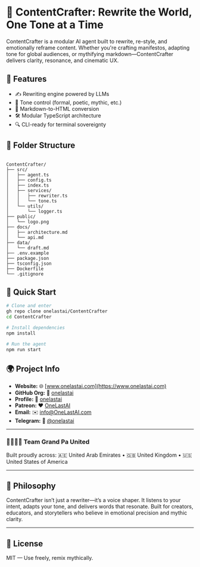 # 📝 ContentCrafter: Rewrite the World, One Tone at a Time

ContentCrafter is a modular AI agent built to rewrite, re-style, and emotionally reframe content. Whether you're crafting manifestos, adapting tone for global audiences, or mythifying markdown—ContentCrafter delivers clarity, resonance, and cinematic UX.

## 🚀 Features
- ✍️ Rewriting engine powered by LLMs
- 🎨 Tone control (formal, poetic, mythic, etc.)
- 📄 Markdown-to-HTML conversion
- 🛠️ Modular TypeScript architecture
- 🔍 CLI-ready for terminal sovereignty

## 🧱 Folder Structure
```

ContentCrafter/
├── src/
│   ├── agent.ts
│   ├── config.ts
│   ├── index.ts
│   ├── services/
│   │   ├── rewriter.ts
│   │   └── tone.ts
│   └── utils/
│       └── logger.ts
├── public/
│   └── logo.png
├── docs/
│   ├── architecture.md
│   └── api.md
├── data/
│   └── draft.md
├── .env.example
├── package.json
├── tsconfig.json
├── Dockerfile
└── .gitignore

````

## 🧪 Quick Start
```bash
# Clone and enter
gh repo clone onelastai/ContentCrafter
cd ContentCrafter

# Install dependencies
npm install

# Run the agent
npm run start
````

## 🌍 Project Info

* **Website:** 🌐 [www.onelastai.com](https://www.onelastai.com)
* **GitHub Org:** 👑 [onelastai](https://github.com/orgs/onelastai/)
* **Profile:** 👤 [onelastai](https://github.com/onelastai)
* **Patreon:** ❤️ [OneLastAI](https://www.patreon.com/c/OneLastAI)
* **Email:** ✉️ [info@OneLastAI.com](mailto:info@onelastai.com)
* **Telegram:** 💬 [@onelastai](https://t.me/onelastai)

---

### 👨‍👨‍👧‍👦 Team Grand Pa United

Built proudly across:
🇦🇪 United Arab Emirates • 🇬🇧 United Kingdom • 🇺🇸 United States of America

---

## 🧙 Philosophy

ContentCrafter isn’t just a rewriter—it’s a voice shaper. It listens to your intent, adapts your tone, and delivers words that resonate. Built for creators, educators, and storytellers who believe in emotional precision and mythic clarity.

---

## 📜 License

MIT — Use freely, remix mythically.

